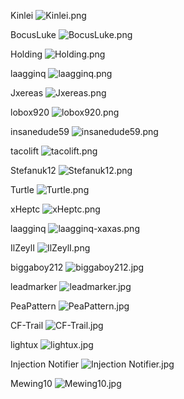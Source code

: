 Kinlei
![Kinlei.png](https://github.com/hooaczx/Notifications-Code/assets/167671515/1f732370-1973-49ba-913f-22246ef8e801)





BocusLuke
![BocusLuke.png](https://github.com/hooaczx/Notifications-Code/assets/167671515/b1c45a9f-3b96-46a7-9af1-9adfe26fbb4f)





Holding
![Holding.png](https://github.com/hooaczx/Notifications-Code/assets/167671515/bf94713e-7311-426a-9078-922bbdc66b81)





laagginq
![laagginq.png](https://github.com/hooaczx/Notifications-Code/assets/167671515/afaa5f80-88ea-4182-bcc4-7b7277bb8576)





Jxereas
![Jxereas.png](https://github.com/hooaczx/Notifications-Code/assets/167671515/5223b606-d4b3-495f-86dc-285ce3021b01)





lobox920
![lobox920.png](https://github.com/hooaczx/Notifications-Code/assets/167671515/e0a58fab-f52f-434a-9cf1-8bc25312779a)





insanedude59
![insanedude59.png](https://github.com/hooaczx/Notifications-Code/assets/167671515/528046ee-5fca-4ada-a0ef-32563a3f7ad2)





tacolift
![tacolift.png](https://github.com/hooaczx/Notifications-Code/assets/167671515/1fe3da93-3055-44d0-8b9b-fc7f09799ea3)





Stefanuk12
![Stefanuk12.png](https://github.com/hooaczx/Notifications-Code/assets/167671515/cf74f2d5-b2f1-4adf-8847-766a2c6edb5c)





Turtle
![Turtle.png](https://github.com/hooaczx/Notifications-Code/assets/167671515/08c1aff8-25a9-4a8c-979f-0084ad6c2dee)





xHeptc
![xHeptc.png](https://github.com/hooaczx/Notifications-Code/assets/167671515/85fb41cc-a630-4758-8e03-8d1c100c2c00)





laagginq
![laagginq-xaxas.png](https://github.com/hooaczx/Notifications-Code/assets/167671515/b40e4c1f-5ee9-4c8b-821c-0ac31329246a)





IlZeylI
![IlZeylI.png](https://github.com/hooaczx/Notifications-Code/assets/167671515/f339630b-a51f-4813-8465-49f14e733c98)





biggaboy212
![biggaboy212.jpg](https://github.com/hooaczx/Notifications-Code/assets/167671515/a7b09b56-10a0-4315-8d27-0037652d6003)





leadmarker
![leadmarker.jpg](https://github.com/hooaczx/Notifications-Code/assets/167671515/7f621844-53ae-4f87-87ab-a09d6ee5d0f0)





PeaPattern
![PeaPattern.jpg](https://github.com/hooaczx/Notifications-Code/assets/167671515/70752342-0c5f-452f-8cb1-285539f99f7c)





CF-Trail
![CF-Trail.jpg](https://github.com/hooaczx/Notifications-Code/assets/167671515/7fb51dc0-ab4f-45da-a8e2-2de06629b34e)





lightux
![lightux.jpg](https://github.com/hooaczx/Notifications-Code/assets/167671515/701cda73-88ff-4ec7-a077-da6cf5c42663)





Injection Notifier
![Injection Notifier.jpg](https://github.com/hooaczx/Notifications-Code/assets/167671515/a6200d41-a0c8-48d8-a13d-1d9b5f97827f)




Mewing10
![Mewing10.jpg](https://github.com/user-attachments/assets/e9d921df-eafd-47ee-a0a0-7df0ae872e0b)
